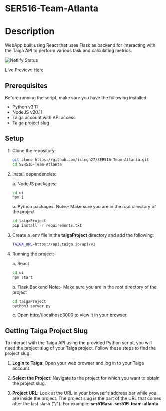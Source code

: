 # SER516-Team-Atlanta

# Description
  
WebApp built using React that uses Flask as backend for interacting with the Taiga API to perform various task and calculating metrics.

![Netlify Status](https://api.netlify.com/api/v1/badges/bab3a11e-263b-4e5e-bf02-2bd272aeac3e/deploy-status)

Live Preview: [Here](https://team-atlanta.netlify.app)

## Prerequisites

Before running the script, make sure you have the following installed:

- Python v3.11
- NodeJS v20.11
- Taiga account with API access
- Taiga project slug

## Setup

1. Clone the repository:

   ```bash
   git clone https://github.com/isingh27/SER516-Team-Atlanta.git
   cd SER516-Team-Atlanta
   ```

2. Install dependencies:

	a. NodeJS packages:
	```bash
	cd ui
	npm i
	```

	b. Python packages:
	Note:- Make sure you are in the root directory of the project

	```bash
	cd taigaProject
	pip install -r requirements.txt
	```

3. Create a .env file in the **taigaProject** directory and add the following:

   ```bash
   TAIGA_URL=https://api.taiga.io/api/v1
   ```

4. Running the project:-

	a. React

	```bash
	cd ui
	npm start
	```

	b. Flask Backend
	Note:- Make sure you are in the root directory of the project

	```bash
	cd taigaProject
	python3 server.py
	```

   c. Open [http://localhost:3000](http://localhost:3000) to view it in your browser.

## Getting Taiga Project Slug

To interact with the Taiga API using the provided Python script, you will need the project slug of your Taiga project. Follow these steps to find the project slug:

1. **Login to Taiga**: Open your web browser and log in to your Taiga account.

2. **Select the Project**: Navigate to the project for which you want to obtain the project slug.

3. **Project URL**: Look at the URL in your browser's address bar while you are inside the project. The project slug is the part of the URL that comes after the last slash ("/"). For example: **ser516asu-ser516-team-atlanta**
